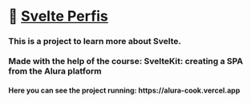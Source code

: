 <h1>🚀 <a href="https://alura-cook.vercel.app" target="_blank">Svelte Perfis</a></h1>

<h3>This is a project to learn more about Svelte. <br><br> Made with the help of the course: SvelteKit: creating a SPA from the Alura platform</h3>
<h4>Here you can see the project running: https://alura-cook.vercel.app</h4>
